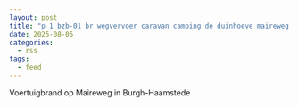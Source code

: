 ```yaml
---
layout: post
title: "p 1 bzb-01 br wegvervoer caravan camping de duinhoeve maireweg burgh-haamstede 192847"
date: 2025-08-05
categories: 
  - rss
tags: 
  - feed
---
```


Voertuigbrand op Maireweg in Burgh-Haamstede

